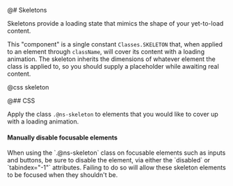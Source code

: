@# Skeletons

Skeletons provide a loading state that mimics the shape of your yet-to-load content.

This "component" is a single constant `Classes.SKELETON` that, when applied to
an element through `className`, will cover its content with a loading animation.
The skeleton inherits the dimensions of whatever element the class is applied
to, so you should supply a placeholder while awaiting real content.

@css skeleton

@## CSS

Apply the class `.@ns-skeleton` to elements that you would like to cover up with
a loading animation.

<div class="@ns-callout @ns-intent-warning @ns-icon-warning-sign">
    <h4 class="@ns-heading">Manually disable focusable elements</h4>
    When using the `.@ns-skeleton` class on focusable elements such as inputs
    and buttons, be sure to disable the element, via either the `disabled` or
    `tabindex="-1"` attributes. Failing to do so will allow these skeleton
    elements to be focused when they shouldn't be.
</div>

